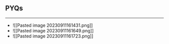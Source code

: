 ## PYQs
---
- ![[Pasted image 20230911161431.png]]
- ![[Pasted image 20230911161649.png]]
- ![[Pasted image 20230911161723.png]]
